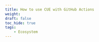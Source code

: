 ```yaml
---
title: How to use CUE with GitHub Actions
weight:
draft: false
toc_hide: true
tags:
    - Ecosystem
---
```

